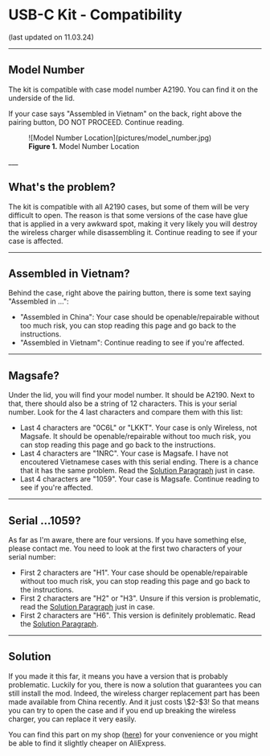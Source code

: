 # USB-C Kit - Compatibility
(last updated on 11.03.24)
___
## Model Number

The kit is compatible with case model number A2190. You can find it on the underside of the lid.

If your case says "Assembled in Vietnam" on the back, right above the pairing button, DO NOT PROCEED. Continue reading.

<figure markdown>
  ![Model Number Location](pictures/model_number.jpg)
  <figcaption><b>Figure 1.</b> Model Number Location</figcaption>
</figure>
___

## What's the problem?

The kit is compatible with all A2190 cases, but some of them will be very difficult to open. The reason is that some versions of the case have glue that is applied in a very awkward spot, making it very likely you will destroy the wireless charger while disassembling it. Continue reading to see if your case is affected. 
___

## Assembled in Vietnam?

Behind the case, right above the pairing button, there is some text saying "Assembled in ...":

- "Assembled in China": Your case should be openable/repairable without too much risk, you can stop reading this page and go back to the instructions.  
- "Assembled in Vietnam": Continue reading to see if you're affected.
___
## Magsafe?

Under the lid, you will find your model number. It should be A2190. Next to that, there should also be a string of 12 characters. This is your serial number. Look for the 4 last characters and compare them with this list:

* Last 4 characters are "0C6L" or "LKKT". Your case is only Wireless, not Magsafe. It should be openable/repairable without too much risk, you can stop reading this page and go back to the instructions.  
* Last 4 characters are "1NRC". Your case is Magsafe. I have not encoutered Vietnamese cases with this serial ending. There is a chance that it has the same problem. Read the [Solution Paragraph](#solution) just in case.
* Last 4 characters are "1059". Your case is Magsafe. Continue reading to see if you're affected.
___

## Serial ...1059?

As far as I'm aware, there are four versions. If you have something else, please contact me. You need to look at the first two characters of your serial number:

* First 2 characters are "H1". Your case should be openable/repairable without too much risk, you can stop reading this page and go back to the instructions.  
* First 2 characters are "H2" or "H3". Unsure if this version is problematic, read the [Solution Paragraph](#solution) just in case.
* First 2 characters are "H6". This version is definitely problematic. Read the [Solution Paragraph](#solution).

___

## Solution 

<p id="solution"></p> If you made it this far, it means you have a version that is probably problematic. Luckily for you, there is now a solution that guarantees you can still install the mod. Indeed, the wireless charger replacement part has been made available from China recently. And it just costs \$2-$3! So that means you can try to open the case and if you end up breaking the wireless charger, you can replace it very easily.

You can find this part on my shop ([here](https://shop.kenp.io/products/airpods-pro-wireless-charging-flex)) for your convenience or you might be able to find it slightly cheaper on AliExpress.